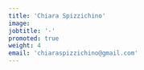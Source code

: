 ```yaml
---
title: 'Chiara Spizzichino'
image:
jobtitle: '-'
promoted: true
weight: 4
email: 'chiaraspizzichino@gmail.com'
---
```

